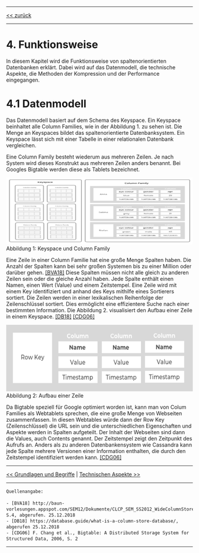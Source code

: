 ***

[<< zurück](02_toc.md)

***

# 4. Funktionsweise

In diesem Kapitel wird die Funktionsweise von spaltenorientierten Datenbanken erklärt. Dabei wird auf das Datenmodell, die technische Aspekte, die Methoden der Kompression und der Performance eingegangen.


# 4.1 Datenmodell

Das Datenmodell basiert auf dem Schema des Keyspace. Ein Keyspace beinhaltet alle Column Families, wie in der Abbildung 1. zu sehen ist. Die Menge an Keyspaces bildet das spaltenorientierte Datenbanksystem. Ein Keyspace lässt sich mit einer Tabelle in einer relationalen Datenbank vergleichen.

Eine Column Family besteht wiederum aus mehreren Zeilen. Je nach System wird dieses Konstrukt aus mehreren Zeilen anders benannt. Bei Googles Bigtable werden diese als Tablets bezeichnet. 


<img src="files/Keyspace_columnFamily_klein.png" alt="Keyspace und Column Family" style="width:570px;height:180px;">
Abbildung 1: Keyspace und Column Family    


Eine Zeile in einer Column Familie hat eine große Menge Spalten haben. Die Anzahl der Spalten kann bei sehr großen Systemen bis zu einer Million oder darüber gehen. [[BVA18]](references.md)  Diese Spalten müssen nicht alle gleich zu anderen Zeilen sein oder die gleiche Anzahl haben. Jede Spalte enthält einen Namen, einen Wert (Value) und einem Zeitstempel. Eine Zeile wird mit einem Key identifiziert und anhand des Keys mithilfe eines Sortierers sortiert. Die Zeilen werden in einer lexikalischen Reihenfolge der Zeilenschlüssel sortiert. Dies ermöglicht eine effizientere Suche nach einer bestimmten Information. Die Abbildung 2. visualisiert den Aufbau einer Zeile in einem Keyspace. [[DB18]](references.md) [[CDG06]](references.md)

<img src="files/Zeile_row.png" alt="Aufbau einer Zeile" style="width:570px;height:180px;">
Abbildung 2: Aufbau einer Zeile   

Da Bigtable speziell für Google optimiert worden ist, kann man von Colum Families als Webtablets sprechen, die eine große Menge von Webseiten zusammenfassen. In diesen Webtables würde dann der Row Key (Zeilenschlüssel) die URL sein und die unterschiedlichen Eigenschaften und Aspekte werden in Spalten aufgeteilt. Der Inhalt der Webseiten sind dann die Values, auch Contents genannt. Der Zeitstempel zeigt den Zeitpunkt des Aufrufs an. Anders als zu anderen Datenbankensystem wie Cassandra kann jede Spalte mehrere Versionen einer Information enthalten, die durch den Zeitstempel identifiziert werden kann. [[CDG06]](references.md)


***

[<< Grundlagen und Begriffe](05_basics.md) | [Technischen Aspekte >>](06-2_technical_aspects.md)

***

```
Quellenangabe:

- [BVA18] http://baun-vorlesungen.appspot.com/SEM12/Dokumente/CLCP_SEM_SS2012_WideColumnStores_Ausarbeitung.pdf, S.4, abgerufen. 25.12.2018
- [DB18] https://database.guide/what-is-a-column-store-database/, abgerufen 25.12.2018
- [CDG06] F. Chang et al., Bigtable: A Distributed Storage System for Structured Data, 2006, S. 2

```
***